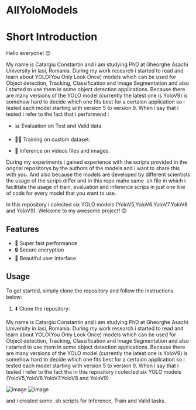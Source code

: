 # AllYoloModels
# Short Introduction
Hello everyone! 😊

My name is Catargiu Constantin and i am studying PhD at Gheorghe Asachi University in Iasi, Romania. During my work research i started to read and learn about YOLO(You Only Look Once) models which can be used for Object detection, Tracking, Classification and Image Segmentation and also i started to use them in some object detection applications. Because there are many versions of the YOLO model (currently the latest one is YoloV9) is somehow hard to decide which one fits best for a certaion application so i tested each model starting with version 5 to version 9. When i say that i tested i refer to the fact that i performend :

  - 📊 Evaluation on Test and Valid data.
  
  - 🏋️‍♂️ Training on custom dataset.
  
  - 🧠 Inference on videos files and images.

During my experiments i gained experience with the scripts provided in the orignal repositorys by the authors of the models and i want to share this with you. And also because the models are developed by different scientists the usage of the scrips differ and in this repo mahe same .sh file in which i facilitate the usage of train, evaluation and inference scrips in just one line of code for every model that you want to use.


In this repository i colected six YOLO models (YoloV5,YoloV6.YoloV7.YoloV8 and YoloV9).
Welcome to my awesome project! 😊

## Features

- 🚀 Super fast performance
- 🔒 Secure encryption
- 🎨 Beautiful user interface

## Usage

To get started, simply clone the repository and follow the instructions below:

1. ⬇️ Clone the repository:

My name is Catargiu Constantin and i am studying PhD at Gheorghe Asachi University in Iasi, Romania. During my work research i started to read and learn about YOLO(You Only Look Once) models which can be used for Object detection, Tracking, Classification and Image Segmentation and also i started to use them in some object detection applications. Because there are many versions of the YOLO model (currently the latest one is YoloV9) is somehow hard to decide which one fits best for a certaion application so i tested each model starting with version 5 to version 9. When i say that i tested i refer to the fact tha
In this repository i colected six YOLO models (YoloV5,YoloV6.YoloV7.YoloV8 and YoloV9).

![image](https://github.com/CostiCatargiu/AllYoloModels/assets/70476115/76f8e45a-f182-48ff-860e-bf4094b66c2b) ![image](https://github.com/CostiCatargiu/AllYoloModels/assets/70476115/4aab8c84-1748-40bc-a399-fdecd570a6eb)





and i created some .sh scripts for Inference, Train and Valid tasks. 
